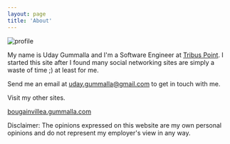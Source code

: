 ```yaml
---
layout: page
title: 'About'
---
```


<img src="http://www.gravatar.com/avatar/9cb4153ab254bcb8d6641d8f7744c085?s=250" alt="profile" class="profile" />

My name is Uday Gummalla and I'm a Software Engineer at [Tribus Point](http://www.tribuspoint.com). I started this site after I found many social networking sites are simply a waste of time ;) at least for me.

Send me an email at [uday.gummalla@gmail.com](mailto:uday.gummalla@gmail.com) to get in touch with me.

Visit my other sites.

[bougainvillea.gummalla.com](http://bougainvillea.gummalla.com)

Disclaimer: The opinions expressed on this website are my own personal opinions and do not represent my employer's view in any way.
